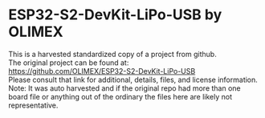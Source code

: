 
# ESP32-S2-DevKit-LiPo-USB by OLIMEX  
This is a harvested standardized copy of a project from github.  
The original project can be found at:  
https://github.com/OLIMEX/ESP32-S2-DevKit-LiPo-USB  
Please consult that link for additional, details, files, and license information.  
Note: It was auto harvested and if the original repo had more than one board file or anything out of the ordinary the files here are likely not representative.  
    